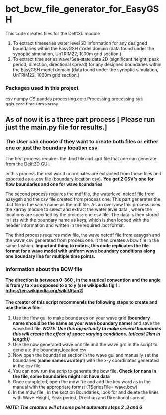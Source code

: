 # bct_bcw_file_generator_for_EasyGSH

This code creates files for the Delft3D module
1) To extract timeseries water level 2D information for any designed boundaries within the EasyGSH model domain  (data found under the synoptic simulation, UnTRIM22, 1000m grid section.)
2) To extract time series wave/Sea-state data 2D (significant height, peak period, direction, directional spread) for any designed boundaries within the EasyGSH model domain (data found under the synoptic simulation, UnTRIM22, 1000m grid section.)

### Packages used in this project

csv 
numpy 
OS 
pandas 
processing.core.Processing 
processing 
sys 
qgis.core 
time 
utm 
xarray 


## As of now it is a three part process [ Please run just the main.py file for results.]

### The User can choose if they want to create both files or either one or just the boundary location csv

The first process requires the .bnd file and .grd file that one can generate from the Delft3D GUI.

In this process the real world coordinates are extracted from these files and exported as a .csv file (boundary location csv). **You get 2 CSV's one for flow boundaries and one for wave boundaries**

The second process requires the mdf file, the waterlevel netcdf file from easygsh and the csv file created from process one.
This part generates the .bct file in the same name as the mdf file. As an overview this process uses the xarray module to select and extract the water level data , where the locations are specified by the process one csv file. The data is then stored in lists with the boundary name as keys, which is then looped with the header information and written in the required .bct format. 

The third process requires mdw file, the wave netcdf file from easygsh and the wave_csv generated from process one. It then creates a bcw file in the same fashion.
**Important thing to note is, this code replicates the file format for a wave model with uniform wave boundary conditions along one boundary line for multiple time points.**

### Information about the BCW file

**The direction is between 0-360 , in the nautical convention and the angle is from y to x as opposed to x to y (see wikipedia fig 1 : https://en.wikipedia.org/wiki/Atan2)**

#### The creator of this script recommends the following steps to create and use the bcw file:

1) Use the flow gui to make boundaries on your wave grid (**boundary name should be the same as your wave boundary name**) and save the wave.bnd file. ***NOTE: Use this opportunity to make several boundaries this will create the effect of space varying conditions. (atleast 2km in length))***
2) Use the now generated wave.bnd file and the wave.grd in the script to generate the boundary_location.csv
3) Now open the boundaries section in the wave gui and manually set the boundaries (**same names as step1**) with the x-y coordinates generated in the csv file
4) You can now run the scrip to generate the bcw file. **Check for nans in the file, some boundaries might not have data**
5) Once completed, open the mdw file and add the key word as in the manual with the appropriate format (TSeriesFile= wave.bcw)      
6) In the mdw file , in the section Boundaries, look for and delete the lines with Wave Height, Peak period, Direction and Directional spread.          

***NOTE: The creators will at some point automate steps 2 ,3 and 6***



